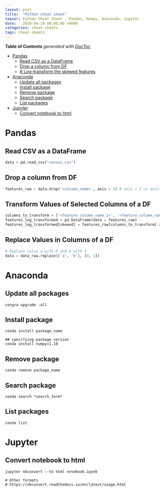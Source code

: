 ```yaml
---
layout: post
title:  "Python cheat sheet"
teaser: Python Cheat Sheet - Pandas, Numpy, Anaconda, Jupyter
date:   2020-04-19 00:00:00 +0000
categories: cheat-sheets
tags: cheat-sheets
---
```

<!-- START doctoc generated TOC please keep comment here to allow auto update -->
<!-- DON'T EDIT THIS SECTION, INSTEAD RE-RUN doctoc TO UPDATE -->
**Table of Contents**  *generated with [DocToc](https://github.com/thlorenz/doctoc)*

- [Pandas](#pandas)
  - [Read CSV as a DataFrame](#read-csv-as-a-dataframe)
  - [Drop a column from DF](#drop-a-column-from-df)
  - [# Log-transform the skewed features](#-log-transform-the-skewed-features)
- [Anaconda](#anaconda)
  - [Update all packages](#update-all-packages)
  - [Install package](#install-package)
  - [Remove package](#remove-package)
  - [Search package](#search-package)
  - [List packages](#list-packages)
- [Jupyter](#jupyter)
  - [Convert notebook to html](#convert-notebook-to-html)

<!-- END doctoc generated TOC please keep comment here to allow auto update -->

# Pandas

## Read CSV as a DataFrame
```python
data = pd.read_csv("census.csv")
```

## Drop a column from DF
```python
features_raw = data.drop('<column_name>', axis = 1) # axis = 1 => axis = 'columns'
```

## Transform Values of Selected Columns of a DF
```python
columns_to_transform = ['<feature_column_name_1>', '<feature_column_name_2>']
features_log_transformed = pd.DataFrame(data = features_raw)
features_log_transformed[skewed] = features_raw[columns_to_transform].apply(lambda x: np.log(x + 1))
```

## Replace Values in Columns of a DF
```python
# Replace value a with 0 and b with 1
data = data_raw.replace(['a', 'b'], [0, 1])
```

# Anaconda

## Update all packages
```shell
congra upgrade -all
```

## Install package
```shell
conda install package_name

## specifying package version
conda install numpy=1.10
```

## Remove package
```shell
conda remove package_name
```

## Search package
```shell
conda search *search_term*
```

## List packages
```shell
conda list
```

# Jupyter

## Convert notebook to html
```shell
jupyter nbconvert --to html notebook.ipynb

# Other formats
# https://nbconvert.readthedocs.io/en/latest/usage.html
```